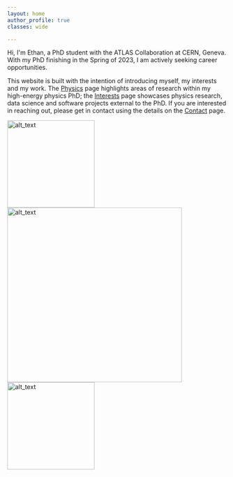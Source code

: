 ```yaml
---
layout: home
author_profile: true
classes: wide

---
```



Hi, I'm Ethan, a PhD student with the ATLAS Collaboration at CERN, Geneva. With
my PhD finishing in the Spring of 2023, I am actively seeking career
opportunities.

This website is built with the intention of introducing myself, my interests and
my work. The [Physics](https://els285.github.io/ethansimpson/physics/) page highlights areas of research within my high-energy
physics PhD; the [Interests](https://els285.github.io/ethansimpson/interests/) page showcases physics research, data science and
software projects external to the PhD. If you are interested in reaching out,
please get in contact using the details on the [Contact](https://els285.github.io/ethansimpson/contact/) page.



<p float="left">
     <img alt="alt_text" width="200px" src="https://user-images.githubusercontent.com/68130081/169854163-2ced4257-b539-4946-a1cd-06eac7ce0d81.jpg" />
          <img alt="alt_text" width="400px" src="https://user-images.githubusercontent.com/68130081/147861228-f0680d4b-599b-49e3-9afc-c8b58910ed6a.png" />
          <img alt="alt_text" width="200px" src="https://user-images.githubusercontent.com/68130081/199807661-b2ae3dc6-812b-4330-a4b1-94ca1aa9d078.png" />
</p>


